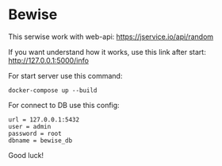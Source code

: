 # Bewise

This serwise work with web-api: https://jservice.io/api/random

If you want understand how it works, use this link after start: http://127.0.0.1:5000/info

For start server use this command:

```docker-compose up --build```

For connect to DB use this config:

```
url = 127.0.0.1:5432
user = admin
password = root
dbname = bewise_db
```

Good luck!